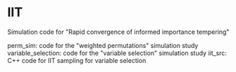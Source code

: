 # IIT
Simulation code for "Rapid convergence of informed importance tempering"

perm_sim: code for the "weighted permutations" simulation study
variable_selection: code for the "variable selection" simulation study
iit_src: C++ code for IIT sampling for variable selection
